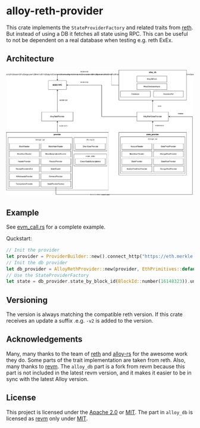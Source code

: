 # alloy-reth-provider
This crate implements the `StateProviderFactory` and related traits from [reth](https://github.com/paradigmxyz/reth). But instead of using a DB it fetches all state using RPC. This can be useful to not be dependent on a real database when testing e.g. reth ExEx.

## Architecture
![Architecture](.github/assets/architecture.svg)

## Example
See [evm_call.rs](./examples/evm_call.rs) for a complete example.

Quckstart:
```rust
// Init the provider
let provider = ProviderBuilder::new().connect_http("https://eth.merkle.io".parse().unwrap());
// Init the db provider
let db_provider = AlloyRethProvider::new(provider, EthPrimitives::default());
// Use the StateProviderFactory
let state = db_provider.state_by_block_id(BlockId::number(16148323)).unwrap();
```

## Versioning
The version is always matching the compatible reth version. If this crate receives an update a suffix .e.g. `-v2` is added to the version.

## Acknowledgements
Many, many thanks to the team of [reth](https://github.com/paradigmxyz/reth) and [alloy-rs](https://github.com/alloy-rs/alloy) for the awesome work they do. Some parts of the trait implementation are taken from reth. Also, many thanks to [revm](https://github.com/bluealloy/revm). The `alloy_db` part is a fork from revm because this part is not included in the latest revm version, and it makes it easier to be in sync with the latest Alloy version.

## License
This project is licensed under the [Apache 2.0](./LICENSE-APACHE) or [MIT](./LICENSE-MIT). The part in `alloy_db` is licensed as [revm](https://github.com/bluealloy/revm) only under [MIT](./LICENSE-MIT).